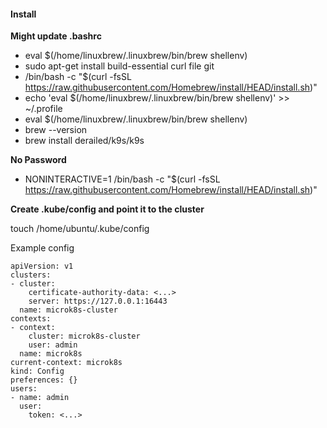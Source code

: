 #### Install

**Might update .bashrc**

- eval $(/home/linuxbrew/.linuxbrew/bin/brew shellenv)
- sudo apt-get install build-essential curl file git
- /bin/bash -c "$(curl -fsSL https://raw.githubusercontent.com/Homebrew/install/HEAD/install.sh)"
- echo 'eval $(/home/linuxbrew/.linuxbrew/bin/brew shellenv)' >> ~/.profile
- eval $(/home/linuxbrew/.linuxbrew/bin/brew shellenv)
- brew --version
- brew install derailed/k9s/k9s

**No Password**

- NONINTERACTIVE=1 /bin/bash -c "$(curl -fsSL https://raw.githubusercontent.com/Homebrew/install/HEAD/install.sh)"

**Create .kube/config and point it to the cluster**

touch /home/ubuntu/.kube/config

Example config

```
apiVersion: v1
clusters:
- cluster:
    certificate-authority-data: <...>
    server: https://127.0.0.1:16443
  name: microk8s-cluster
contexts:
- context:
    cluster: microk8s-cluster
    user: admin
  name: microk8s
current-context: microk8s
kind: Config
preferences: {}
users:
- name: admin
  user:
    token: <...>
```
